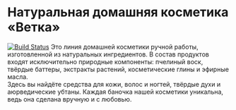 # Натуральная домашняя косметика «Ветка»
[![Build Status](https://travis-ci.org/kapnuu/vetkaparfum.svg?branch=master)](https://travis-ci.org/kapnuu/vetkaparfum)
Это линия домашней косметики ручной работы, изготовленной из натуральных ингредиентов. В состав продуктов входят исключительно природные компоненты: пчелиный воск, твёрдые баттеры, экстракты растений, косметические глины и эфирные масла.  
Здесь вы найдёте средства для кожи, волос и ногтей, твёрдые духи и аюрведические убтаны. Каждая баночка нашей косметики уникальна, ведь она сделана вручную и с любовью.